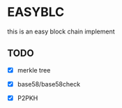 # EASYBLC
this is an easy block chain implement

## TODO

- [x] merkle tree

- [x] base58/base58check

- [x] P2PKH



 
